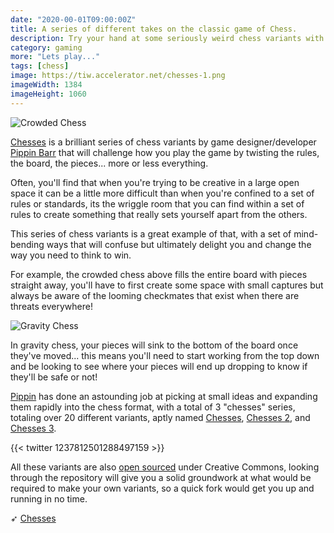 ```yaml
---
date: "2020-00-01T09:00:00Z"
title: A series of different takes on the classic game of Chess.
description: Try your hand at some seriously weird chess variants with "chesses".
category: gaming
more: "Lets play..."
tags: [chess]
image: https://tiw.accelerator.net/chesses-1.png
imageWidth: 1384
imageHeight: 1060
---
```


![Crowded Chess](<https://tiw.accelerator.net/chesses-1.png;resize(450,400,fit)/quantize(10)/quality(60).png>)

[Chesses](https://pippinbarr.github.io/chesses/) is a brilliant series of chess variants by game designer/developer [Pippin Barr](https://www.pippinbarr.com/) that will challenge how you play the game by twisting the rules, the board, the pieces... more or less everything.

<!--more-->

Often, you'll find that when you're trying to be creative in a large open space it can be a little more difficult than when you're confined to a set of rules or standards, its the wriggle room that you can find within a set of rules to create something that really sets yourself apart from the others.

This series of chess variants is a great example of that, with a set of mind-bending ways that will confuse but ultimately delight you and change the way you need to think to win.

For example, the crowded chess above fills the entire board with pieces straight away, you'll have to first create some space with small captures but always be aware of the looming checkmates that exist when there are threats everywhere!

![Gravity Chess](<https://tiw.accelerator.net/chesses-2.png;resize(450,400,fit)/quantize(10)/quality(60).png>)

In gravity chess, your pieces will sink to the bottom of the board once they've moved... this means you'll need to start working from the top down and be looking to see where your pieces will end up dropping to know if they'll be safe or not!

[Pippin](https://www.pippinbarr.com/) has done an astounding job at picking at small ideas and expanding them rapidly into the chess format, with a total of 3 "chesses" series, totaling over 20 different variants, aptly named [Chesses](https://pippinbarr.github.io/chesses/), [Chesses 2](https://pippinbarr.github.io/chesses2), and [Chesses 3](https://pippinbarr.github.io/chesses3).

{{< twitter 1237812501288497159 >}}

All these variants are also [open sourced](https://github.com/pippinbarr/chesses) under Creative Commons, looking through the repository will give you a solid groundwork at what would be required to make your own variants, so a quick fork would get you up and running in no time.

➶ [Chesses](https://pippinbarr.github.io/chesses/)
